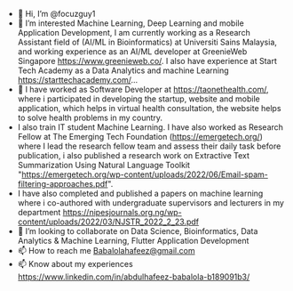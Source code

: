 - 👋 Hi, I’m @focuzguy1
- 👀 I’m interested Machine Learning, Deep Learning and mobile Application Development, I am currently working as a Research Assistant field of (AI/ML in Bioinformatics) at Universiti Sains Malaysia, and working experience as an AI/ML developer at GreenieWeb Singapore https://www.greenieweb.co/. I also have experience at Start Tech Academy as a Data Analytics and machine Learning https://starttechacademy.com/...
- 🌱 I have worked as Software Developer at https://taonethealth.com/, where i participated in developing the startup, website and mobile application, which helps in virtual health consultation, the website helps to solve health problems in my country. 
- I also train IT student Machine Learning. I have also worked as Research Fellow at The Emerging Tech Foundation (https://emergetech.org/) where I lead the research fellow team and assess their daily task before publication, i also published a research work on Extractive Text Summarization Using Natural Language Toolkit "https://emergetech.org/wp-content/uploads/2022/06/Email-spam-filtering-approaches.pdf". 
- I have also completed and published a papers on machine learning where i co-authored with undergraduate supervisors and lecturers in my department https://nipesjournals.org.ng/wp-content/uploads/2022/03/NJSTR_2022_2_23.pdf
- 💞️ I’m looking to collaborate on Data Science, Bioinformatics, Data Analytics & Machine Learning, Flutter Application Development
- 📫 How to reach me Babalolahafeez@gmail.com
- 📫 Know about my experiences https://www.linkedin.com/in/abdulhafeez-babalola-b189091b3/ 

<!---
focuzguy1/focuzguy1 is a ✨ special ✨ repository because its `README.md` (this file) appears on your GitHub profile.
You can click the Preview link to take a look at your changes.
--->
